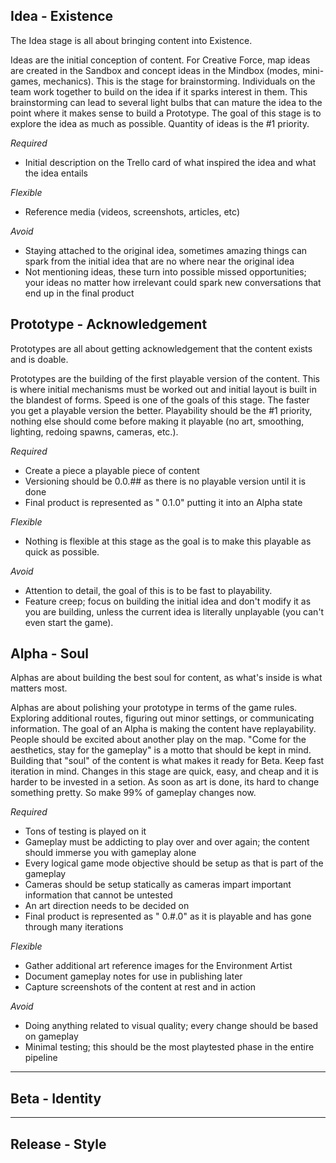 Idea - Existence
---

The Idea stage is all about bringing content into Existence.

Ideas are the initial conception of content. For Creative Force, map ideas are created in the Sandbox and concept ideas in the Mindbox (modes, mini-games, mechanics). This is the stage for brainstorming. Individuals on the team work together to build on the idea if it sparks interest in them. This brainstorming can lead to several light bulbs that can mature the idea to the point where it makes sense to build a Prototype. The goal of this stage is to explore the idea as much as possible. Quantity of ideas is the #1 priority.

_Required_
 - Initial description on the Trello card of what inspired the idea and what the idea entails

_Flexible_
 - Reference media (videos, screenshots, articles, etc)

_Avoid_
 - Staying attached to the original idea, sometimes amazing things can spark from the initial idea that are no where near the original idea
 - Not mentioning ideas, these turn into possible missed opportunities; your ideas no matter how irrelevant could spark new conversations that end up in the final product



Prototype - Acknowledgement
---

Prototypes are all about getting acknowledgement that the content exists and is doable.

Prototypes are the building of the first playable version of the content. This is where initial mechanisms must be worked out and initial layout is built in the blandest of forms. Speed is one of the goals of this stage. The faster you get a playable version the better. Playability should be the #1 priority, nothing else should come before making it playable (no art, smoothing, lighting, redoing spawns, cameras, etc.).

_Required_
 - Create a piece a playable piece of content
 - Versioning should be 0.0.## as there is no playable version until it is done
 - Final product is represented as "<Content Name> 0.1.0" putting it into an Alpha state

_Flexible_
 - Nothing is flexible at this stage as the goal is to make this playable as quick as possible.

_Avoid_
 - Attention to detail, the goal of this is to be fast to playability.
 - Feature creep; focus on building the initial idea and don't modify it as you are building, unless the current idea is literally unplayable (you can't even start the game).


Alpha - Soul
---

Alphas are about building the best soul for content, as what's inside is what matters most.

Alphas are about polishing your prototype in terms of the game rules. Exploring additional routes, figuring out minor settings, or communicating information. The goal of an Alpha is making the content have replayability. People should be excited about another play on the map. "Come for the aesthetics, stay for the gameplay" is a motto that should be kept in mind. Building that "soul" of the content is what makes it ready for Beta. Keep fast iteration in mind. Changes in this stage are quick, easy, and cheap and it is harder to be invested in a setion. As soon as art is done, its hard to change something pretty. So make 99% of gameplay changes now.

_Required_
 - Tons of testing is played on it
 - Gameplay must be addicting to play over and over again; the content should immerse you with gameplay alone
 - Every logical game mode objective should be setup as that is part of the gameplay
 - Cameras should be setup statically as cameras impart important information that cannot be untested
 - An art direction needs to be decided on
 - Final product is represented as "<Content Name> 0.#.0" as it is playable and has gone through many iterations

_Flexible_
 - Gather additional art reference images for the Environment Artist
 - Document gameplay notes for use in publishing later
 - Capture screenshots of the content at rest and in action

_Avoid_
 - Doing anything related to visual quality; every change should be based on gameplay
 - Minimal testing; this should be the most playtested phase in the entire pipeline


---

Beta - Identity
---




---

Release - Style
---
